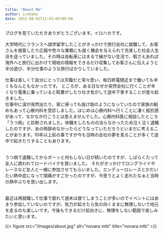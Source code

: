 ```yaml
---
title: "About Me"
author: irohaka
date: 2015-08-01T12:43:03+09:00
---
```


ブログを見ていただきありがとうございます。イロハカです。
<br><br>
大学時代にフランスへ語学留学したことがきっかけで旅行会社に就職して、お客さんを接客したり広報や色々な業務にも就く機会を与えられて充実した社会人生活を送っていました。その時は自転車にはまるで縁がない生活で、暇さえあれば海外へと旅行に出かけて現地の情報をできるだけ収集してお客さんに伝えようと半分遊び、半分仕事のような旅行ばかりしていました。
<br>
<br>
仕事は楽しくて自分にとっては天職だと常々思い、毎日終電間近まで働いても辛くもなんともなかったです。
ところが、ある日なぜか突然会社に行くことが辛くなり電車に乗っていると眩暈がしたり吐き気がして途中下車することが度々起きました。  
仕事中に涙が突然出たり、家に帰っても抜け殻のようになっていたので家族の勧めもあって心療内科を受診しました。はじめは心療内科へ行くことに凄く抵抗感があって、なかなか行こうとは思えませんでした。心療内科医に相談したところ「うつ病」と診断されました。休職をしたものの治らなかったため泣く泣く退職したのですが、あの時辞めなかったらどうなっていただろうといまだに考えることがあります。10年以上前の事ですが今も当時の会社の夢を見ることが多くて途中で起きたりすることもあります。  
<br>
<br>
うつ病で退職してからボーッと何もしない日が続いたのですが、しばらくたって友人に誘われてロードバイクを買いました。
それがきっかけでロングライドやレースなど友人と一緒に参加させてもらいました。エンデューロレースとかだいたい熱中症になって頭痛がすごかったのですが、今思うとよく走れたなぁと当時の熱中ぶりを思い出します。  
<br>
<br>
最近は再就職して仕事で疲れて週末は寝てしまうことが多いのでイベントにはあまり参加していないのですが、気力が起きたら気の向くままに無理しないで地元を走るのも楽しいです。今後もできるだけ前向きに、無理をしない範囲で楽しみたいと思います。
<br>


{{< figure src="/images/about.jpg" alt="novara mtb" title="novara mtb" >}} 

